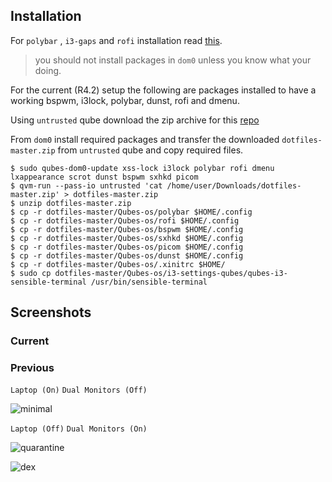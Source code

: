 Installation
-----------

For `polybar` , `i3-gaps` and `rofi` installation read [this](https://github.com/fepitre/qubes-rofi/issues/1#issuecomment-667303259).

> you should not install packages in `dom0` unless you know what your doing.

For the current (R4.2) setup the following are packages installed to have a working bspwm, i3lock, polybar, dunst, rofi and dmenu.

Using `untrusted` qube download the zip archive for this [repo](https://github.com/mohabaks/dotfiles)

From `dom0` install required packages and transfer the downloaded `dotfiles-master.zip` from `untrusted` qube and copy required files.

```
$ sudo qubes-dom0-update xss-lock i3lock polybar rofi dmenu lxappearance scrot dunst bspwm sxhkd picom
$ qvm-run --pass-io untrusted 'cat /home/user/Downloads/dotfiles-master.zip' > dotfiles-master.zip
$ unzip dotfiles-master.zip
$ cp -r dotfiles-master/Qubes-os/polybar $HOME/.config
$ cp -r dotfiles-master/Qubes-os/rofi $HOME/.config
$ cp -r dotfiles-master/Qubes-os/bspwm $HOME/.config
$ cp -r dotfiles-master/Qubes-os/sxhkd $HOME/.config
$ cp -r dotfiles-master/Qubes-os/picom $HOME/.config
$ cp -r dotfiles-master/Qubes-os/dunst $HOME/.config
$ cp -r dotfiles-master/Qubes-os/.xinitrc $HOME/
$ sudo cp dotfiles-master/Qubes-os/i3-settings-qubes/qubes-i3-sensible-terminal /usr/bin/sensible-terminal
```

Screenshots
-----------
### Current

### Previous
`Laptop (On)` `Dual Monitors (Off)`

![minimal](https://i.redd.it/95c11eibqpo61.jpg)


`Laptop (Off)` `Dual Monitors (On)`

![quarantine](https://i.redd.it/63p44yk5xkn41.png)

![dex](https://i.redd.it/m4hg5n7dibb61.png)

